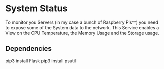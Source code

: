 # System Status
To monitor you Servers (in my case a bunch of Raspberry Pis^^) you need to expose some of the System data to the network.
This Service enables a View on the CPU Temperature, the Memory Usage and the Storage usage.



## Dependencies

pip3 install Flask
pip3 install psutil
